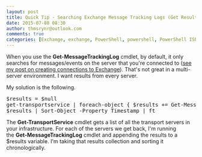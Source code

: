 ```yaml
---
layout: post
title: Quick Tip - Searching Exchange Message Tracking Logs (Get Results From Every Server)
date: 2015-07-08 08:30
author: thmsrynr@outlook.com
comments: true
categories: [Exchange, exchange, PowerShell, powershell, PowerShell ISE, powershell ise, quick tips]
---
```

When you use the <strong>Get-MessageTrackingLog</strong> cmdlet, by default, it only searches for messages/events on the server that you're connected to (<a href="http://www.workingsysadmin.com/opening-a-remote-exchange-management-shell/" target="_blank">see my post on creating connections to Exchange</a>). That's not great in a multi-server environment. I want results from every server.

My solution is the following.

<pre class="lang:ps decode:true  ">$results = $null
get-transportservice | foreach-object { $results += Get-MessageTrackingLog -server $_.Name -start (get-date).addhours(-1) -end (get-date) -resultsize unlimited | Select-Object -Property eventid,serverhostname,sender,recipients,messagesubject,timestamp }
$results | Sort-Object -Property Timestamp | ft 
</pre>

The <strong>Get-TransportService</strong> cmdlet gets a list of all the transport servers in your infrastructure. For each of the servers we get back, I'm running the <strong>Get-MessageTrackingLog</strong> cmdlet and appending the results to a $results variable. I'm taking that results collection and sorting it chronologically.
